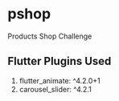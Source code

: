 # pshop

Products Shop Challenge

## Flutter Plugins Used
1. flutter_animate: ^4.2.0+1
2. carousel_slider: ^4.2.1
